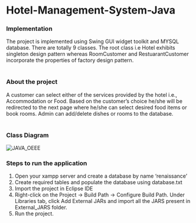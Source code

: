 # Hotel-Management-System-Java
### Implementation
  The project is implemented using Swing GUI widget toolkit and MYSQL database. There are totally 9 classes. The root class i.e Hotel exhibits singleton design pattern whereas RoomCustomer and RestuarantCustomer incorporate the properties of factory design pattern. 
</br></br>
### About the project
  A customer can select either of the services provided by the hotel i.e., Accommodation or Food. Based on the customer’s choice he/she will be redirected to the next page where he/she can select desired food items or book rooms. 
Admin can add/delete dishes or rooms to the database.
</br></br>
### Class Diagram
![JAVA_OEEE](https://user-images.githubusercontent.com/45465068/84239177-bbb5b000-ab19-11ea-9d9b-558c8ec7194f.png)
</br>
### Steps to run the application
  1. Open your xampp server and create a database by name ‘renaissance’
  2. Create required tables and populate the database using database.txt
  3. Import the project in Eclipse IDE
  4. Right-click on the Project → Build Path → Configure Build Path. Under Libraries tab, click Add External JARs and import all the JARS present in External_JARS folder.
  5. Run the project. 

